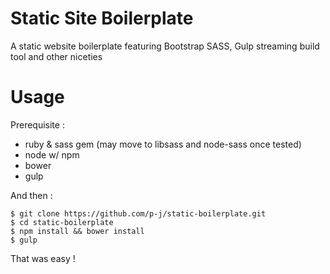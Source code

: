 Static Site Boilerplate
==================

A static website boilerplate featuring Bootstrap SASS, Gulp streaming build tool and other niceties

Usage
==================
Prerequisite :
- ruby & sass gem (may move to libsass and node-sass once tested)
- node w/ npm
- bower
- gulp

And then :

```
$ git clone https://github.com/p-j/static-boilerplate.git
$ cd static-boilerplate
$ npm install && bower install
$ gulp
```

That was easy !
